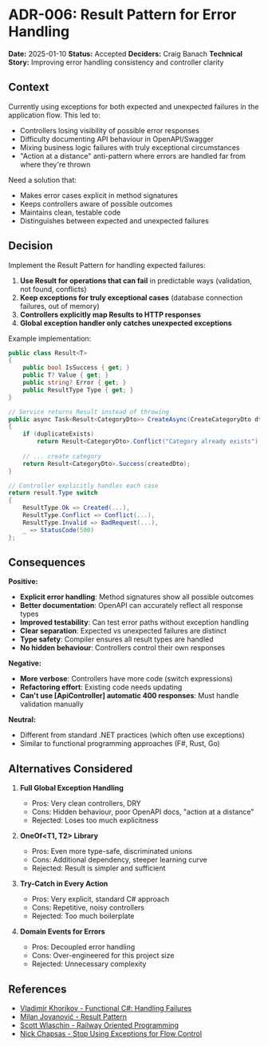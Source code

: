 # ADR-006: Result Pattern for Error Handling

**Date:** 2025-01-10
**Status:** Accepted
**Deciders:** Craig Banach
**Technical Story:** Improving error handling consistency and controller clarity

## Context

Currently using exceptions for both expected and unexpected failures in the application flow. This led to:

- Controllers losing visibility of possible error responses
- Difficulty documenting API behaviour in OpenAPI/Swagger
- Mixing business logic failures with truly exceptional circumstances
- "Action at a distance" anti-pattern where errors are handled far from where they're thrown

Need a solution that:
- Makes error cases explicit in method signatures
- Keeps controllers aware of possible outcomes
- Maintains clean, testable code
- Distinguishes between expected and unexpected failures

## Decision

Implement the Result Pattern for handling expected failures:

1. **Use Result<T> for operations that can fail** in predictable ways (validation, not found, conflicts)
2. **Keep exceptions for truly exceptional cases** (database connection failures, out of memory)
3. **Controllers explicitly map Results to HTTP responses**
4. **Global exception handler only catches unexpected exceptions**

Example implementation:
```csharp
public class Result<T>
{
    public bool IsSuccess { get; }
    public T? Value { get; }
    public string? Error { get; }
    public ResultType Type { get; }
}

// Service returns Result instead of throwing
public async Task<Result<CategoryDto>> CreateAsync(CreateCategoryDto dto, string userId)
{
    if (duplicateExists)
        return Result<CategoryDto>.Conflict("Category already exists");
    
    // ... create category
    return Result<CategoryDto>.Success(createdDto);
}

// Controller explicitly handles each case
return result.Type switch
{
    ResultType.Ok => Created(...),
    ResultType.Conflict => Conflict(...),
    ResultType.Invalid => BadRequest(...),
    _ => StatusCode(500)
};
```

## Consequences

**Positive:**
- **Explicit error handling**: Method signatures show all possible outcomes
- **Better documentation**: OpenAPI can accurately reflect all response types
- **Improved testability**: Can test error paths without exception handling
- **Clear separation**: Expected vs unexpected failures are distinct
- **Type safety**: Compiler ensures all result types are handled
- **No hidden behaviour**: Controllers control their own responses

**Negative:**
- **More verbose**: Controllers have more code (switch expressions)
- **Refactoring effort**: Existing code needs updating
- **Can't use [ApiController] automatic 400 responses**: Must handle validation manually

**Neutral:**
- Different from standard .NET practices (which often use exceptions)
- Similar to functional programming approaches (F#, Rust, Go)

## Alternatives Considered

1. **Full Global Exception Handling**
   - Pros: Very clean controllers, DRY
   - Cons: Hidden behaviour, poor OpenAPI docs, "action at a distance"
   - Rejected: Loses too much explicitness

2. **OneOf<T1, T2> Library**
   - Pros: Even more type-safe, discriminated unions
   - Cons: Additional dependency, steeper learning curve
   - Rejected: Result<T> is simpler and sufficient

3. **Try-Catch in Every Action**
   - Pros: Very explicit, standard C# approach
   - Cons: Repetitive, noisy controllers
   - Rejected: Too much boilerplate

4. **Domain Events for Errors**
   - Pros: Decoupled error handling
   - Cons: Over-engineered for this project size
   - Rejected: Unnecessary complexity

## References

- [Vladimir Khorikov - Functional C#: Handling Failures](https://enterprisecraftsmanship.com/posts/functional-c-handling-failures-input-errors/)
- [Milan Jovanović - Result Pattern](https://www.milanjovanovic.tech/blog/functional-error-handling-in-dotnet-with-the-result-pattern)
- [Scott Wlaschin - Railway Oriented Programming](https://fsharpforfunandprofit.com/posts/recipe-part2/)
- [Nick Chapsas - Stop Using Exceptions for Flow Control](https://www.youtube.com/watch?v=a1ye9eGTB98)